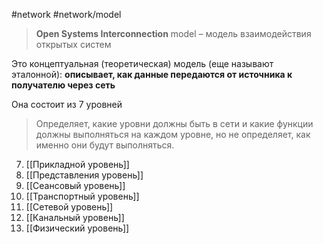 #network #network/model  

> **Open Systems Interconnection** model – модель взаимодействия открытых систем

Это концептуальная (теоретическая) модель (еще называют эталонной): **описывает, как данные передаются от источника к получателю через сеть**

Она состоит из 7 уровней

> Определяет, какие уровни должны быть в сети и какие функции должны выполняться на каждом уровне, но не определяет, как именно они будут выполняться.

7) [[Прикладной уровень]]
6) [[Представления уровень]]
5) [[Сеансовый уровень]]
4) [[Транспортный уровень]]
3) [[Сетевой уровень]]
2) [[Канальный уровень]]
1) [[Физический уровень]]
